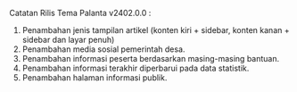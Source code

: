 Catatan Rilis Tema Palanta v2402.0.0 : 

1. Penambahan jenis tampilan artikel (konten kiri + sidebar, konten kanan + sidebar dan layar penuh)
2. Penambahan media sosial pemerintah desa.
3. Penambahan informasi peserta berdasarkan masing-masing bantuan.
4. Penambahan informasi terakhir diperbarui pada data statistik.
5. Penambahan halaman informasi publik.